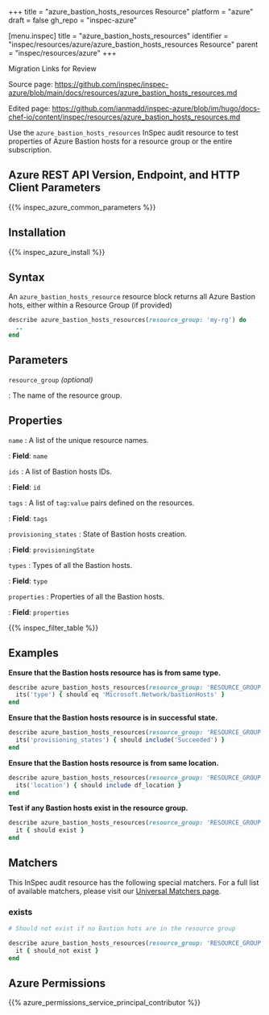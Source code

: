 +++
title = "azure_bastion_hosts_resources Resource"
platform = "azure"
draft = false
gh_repo = "inspec-azure"

[menu.inspec]
title = "azure_bastion_hosts_resources"
identifier = "inspec/resources/azure/azure_bastion_hosts_resources Resource"
parent = "inspec/resources/azure"
+++

<div class="admonition-note">
<p class="admonition-note-title">Migration Links for Review</p>
<div class="admonition-note-text">
<p>Source page: <a href="https://github.com/inspec/inspec-azure/blob/main/docs/resources/azure_bastion_hosts_resources.md">https://github.com/inspec/inspec-azure/blob/main/docs/resources/azure_bastion_hosts_resources.md</a></p>
<p>Edited page: <a href="https://github.com/ianmadd/inspec-azure/blob/im/hugo/docs-chef-io/content/inspec/resources/azure_bastion_hosts_resources.md">https://github.com/ianmadd/inspec-azure/blob/im/hugo/docs-chef-io/content/inspec/resources/azure_bastion_hosts_resources.md</a></p>
</div>
</div>


Use the `azure_bastion_hosts_resources` InSpec audit resource to test properties of Azure Bastion hosts for a resource group or the entire subscription.

## Azure REST API Version, Endpoint, and HTTP Client Parameters

{{% inspec_azure_common_parameters %}}

## Installation

{{% inspec_azure_install %}}

## Syntax

An `azure_bastion_hosts_resource` resource block returns all Azure Bastion hots, either within a Resource Group (if provided)

```ruby
describe azure_bastion_hosts_resources(resource_group: 'my-rg') do
  ..
end
```

## Parameters

`resource_group` _(optional)_

: The name of the resource group.

## Properties

`name`
: A list of the unique resource names.

: **Field**: `name`

`ids`
: A list of Bastion hosts IDs.

: **Field**: `id`

`tags`
: A list of `tag:value` pairs defined on the resources.

: **Field**: `tags`

`provisioning_states`
: State of Bastion hosts creation.

: **Field**: `provisioningState`

`types`
: Types of all the Bastion hosts.

: **Field**: `type`

`properties`
: Properties of all the Bastion hosts.

: **Field**: `properties`

{{% inspec_filter_table %}}

## Examples

**Ensure that the Bastion hosts resource has is from same type.**

```ruby
describe azure_bastion_hosts_resources(resource_group: 'RESOURCE_GROUP') do
  its('type') { should eq 'Microsoft.Network/bastionHosts' }
end
```

**Ensure that the Bastion hosts resource is in successful state.**

```ruby
describe azure_bastion_hosts_resources(resource_group: 'RESOURCE_GROUP') do
  its('provisioning_states') { should include('Succeeded') }
end
```

**Ensure that the Bastion hosts resource is from same location.**

```ruby
describe azure_bastion_hosts_resources(resource_group: 'RESOURCE_GROUP') do
  its('location') { should include df_location }
end
```

**Test if any Bastion hosts exist in the resource group.**

```ruby
describe azure_bastion_hosts_resources(resource_group: 'RESOURCE_GROUP') do
  it { should exist }
end
```

## Matchers

This InSpec audit resource has the following special matchers. For a full list of available matchers, please visit our [Universal Matchers page](https://www.inspec.io/docs/reference/matchers/).

### exists

```ruby
# Should not exist if no Bastion hots are in the resource group

describe azure_bastion_hosts_resources(resource_group: 'RESOURCE_GROUP') do
  it { should_not exist }
end
```

## Azure Permissions

{{% azure_permissions_service_principal_contributor %}}
